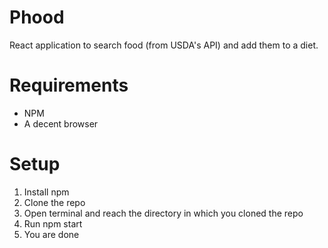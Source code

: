 # Phood
React application to search food (from USDA's API) and add them to a diet.

# Requirements
- NPM
- A decent browser

# Setup
1. Install npm
2. Clone the repo
3. Open terminal and reach the directory in which you cloned the repo
4. Run npm start
5. You are done
